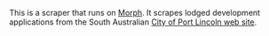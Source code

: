 This is a scraper that runs on [Morph](https://morph.io).  It scrapes lodged development applications from the South Australian [City of Port Lincoln web site](https://www.portlincoln.sa.gov.au).
